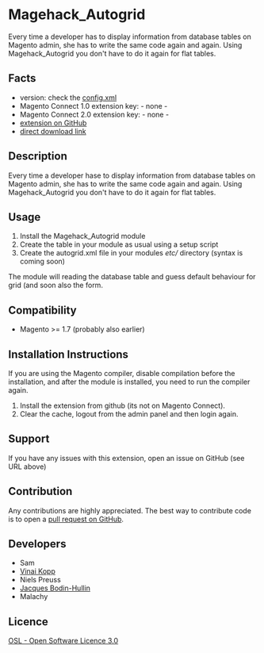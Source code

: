 Magehack_Autogrid
=================
Every time a developer has to display information from database tables on Magento admin, she has to write the same code again and again.
Using Magehack_Autogrid you don't have to do it again for flat tables.

Facts
-----
- version: check the [config.xml](https://github.com/VinaiMagentoHackathonUK2014/Magehack_Autogrid.git/blob/master/app/code/community/Magehack/Autogrid/etc/config.xml)
- Magento Connect 1.0 extension key: - none -
- Magento Connect 2.0 extension key: - none - 
- [extension on GitHub](https://github.com/MagentoHackathonUK2014/Magehack_Autogrid)
- [direct download link](https://github.com/MagentoHackathonUK2014/Magehack_Autogrid/zipball/master)

Description
-----------
Every time a developer hase to display information from database tables on Magento admin, she has to write the same code again and again.
Using Magehack_Autogrid you don't have to do it again for flat tables.

Usage
-----
1. Install the Magehack_Autogrid module
2. Create the table in your module as usual using a setup script
3. Create the autogrid.xml file in your modules *etc/* directory (syntax is coming soon)

The module will reading the database table and guess default behaviour for grid (and soon also the form.

Compatibility
-------------
- Magento >= 1.7 (probably also earlier)

Installation Instructions
-------------------------
If you are using the Magento compiler, disable compilation before the installation, and after the module is installed, you need to run the compiler again.

1. Install the extension from github (its not on Magento Connect).
2. Clear the cache, logout from the admin panel and then login again.

Support
-------
If you have any issues with this extension, open an issue on GitHub (see URL above)

Contribution
------------
Any contributions are highly appreciated. The best way to contribute code is to open a
[pull request on GitHub](https://help.github.com/articles/using-pull-requests).

Developers
---------
* Sam
* [Vinai Kopp](https://github.com/vinai)
* Niels Preuss
* [Jacques Bodin-Hullin](http://jacques.sh)
* Malachy

Licence
-------
[OSL - Open Software Licence 3.0](http://opensource.org/licenses/osl-3.0.php)
